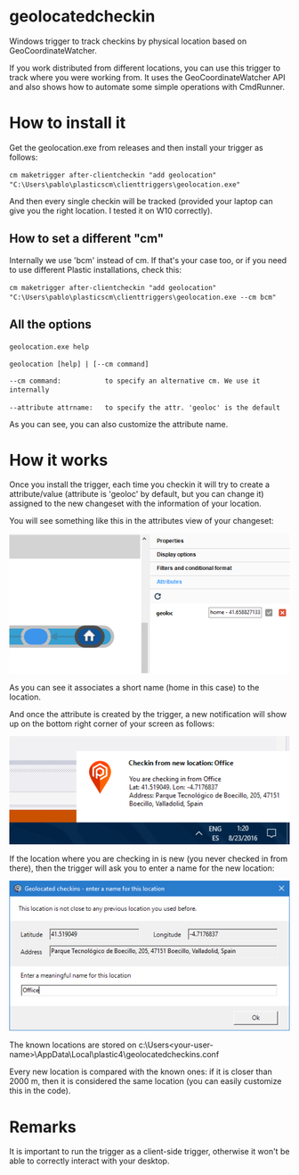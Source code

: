 # geolocatedcheckin
Windows trigger to track checkins by physical location based on GeoCoordinateWatcher.

If you work distributed from different locations, you can use this trigger to track where you were working from. It uses the GeoCoordinateWatcher API and also shows how to automate some simple operations with CmdRunner.

# How to install it
Get the geolocation.exe from releases and then install your trigger as follows:

  ``cm maketrigger after-clientcheckin "add geolocation" "C:\Users\pablo\plasticscm\clienttriggers\geolocation.exe"``
  
And then every single checkin will be tracked (provided your laptop can give you the right location. I tested it on W10 correctly).

## How to set a different "cm"
Internally we use 'bcm' instead of cm. If that's your case too, or if you need to use different Plastic installations, check this:

  ``cm maketrigger after-clientcheckin "add geolocation" "C:\Users\pablo\plasticscm\clienttriggers\geolocation.exe --cm bcm"``
  
## All the options
   ``geolocation.exe help``
   
   ``geolocation [help] | [--cm command]``
    
    --cm command:           to specify an alternative cm. We use it internally
    
    --attribute attrname:   to specify the attr. 'geoloc' is the default

As you can see, you can also customize the attribute name.

# How it works
Once you install the trigger, each time you checkin it will try to create a attribute/value (attribute is 'geoloc' by default, but you can change it) assigned to the new changeset with the information of your location.

You will see something like this in the attributes view of your changeset:

![Attribute view showing the geoloc entry](https://raw.githubusercontent.com/PlasticSCM/geolocatedcheckin/master/screenshots/attribute-view.png)

As you can see it associates a short name (home in this case) to the location.

And once the attribute is created by the trigger, a new notification will show up on the bottom right corner of your screen as follows:

![Notification of a new geoloc attribute](https://raw.githubusercontent.com/PlasticSCM/geolocatedcheckin/master/screenshots/notification.png)

If the location where you are checking in is new (you never checked in from there), then the trigger will ask you to enter a name for the new location:

![Enter a name for the new geolocation](https://raw.githubusercontent.com/PlasticSCM/geolocatedcheckin/master/screenshots/enter-new-location.png)

The known locations are stored on c:\Users\<your-user-name>\AppData\Local\plastic4\geolocatedcheckins.conf

Every new location is compared with the known ones: if it is closer than 2000 m, then it is considered the same location (you can easily customize this in the code).

# Remarks
It is important to run the trigger as a client-side trigger, otherwise it won't be able to correctly interact with your desktop.
